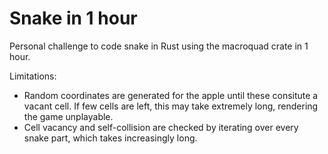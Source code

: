 # Snake in 1 hour

Personal challenge to code snake in Rust using the macroquad crate in 1 hour.

Limitations:
- Random coordinates are generated for the apple until these consitute a vacant cell. If few cells are left, this may take extremely long, rendering the game unplayable.
- Cell vacancy and self-collision are checked by iterating over every snake part, which takes increasingly long.
